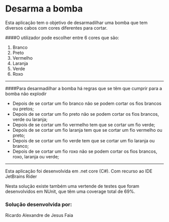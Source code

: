 ﻿# Desarma a bomba

Esta aplicação tem o objetivo de desarmadilhar uma bomba que tem diversos cabos com cores diferentes para cortar.


####O utilizador pode escolher entre 6 cores que são:
1. Branco
2. Preto
3. Vermelho
4. Laranja
5. Verde
6. Roxo
---
####Para desarmadilhar a bomba há regras que se têm que cumprir para a bomba não explodir
- Depois de se cortar um fio branco não se podem cortar os fios brancos ou pretos;
- Depois de se cortar um fio preto não se podem cortar os fios brancos, verde ou laranja;
- Depois de se cortar um fio vermelho tem que se cortar um fio verde;
- Depois de se cortar um fio laranja tem que se cortar um fio vermelho ou preto;
- Depois de se cortar um fio verde tem que se cortar um fio laranja ou branco;
- Depois de se cortar um fio roxo não se podem cortar os fios brancos, roxo, laranja ou verde;
---
Esta aplicação foi desenvolvida em .net core (C#). Com recurso ao IDE JetBrains Rider

Nesta solução existe também uma vertende de testes que foram desenvolvidos em NUnit, que têm uma coverage total de 69%.


### Solução desenvolvida por:
Ricardo Alexandre de Jesus Faia
